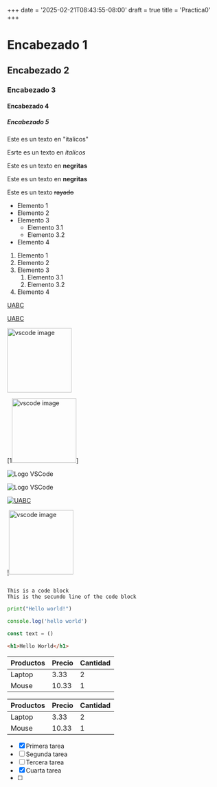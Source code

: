 +++
date = '2025-02-21T08:43:55-08:00'
draft = true
title = 'Practica0'
+++

<!-- esto es un comentario-->

# Encabezado 1
## Encabezado 2
### Encabezado 3
#### Encabezado 4
##### Encabezado 5

<!-- Italicas -->
Este es un texto en "italicos"

Esrte es un texto en _italicos_

<!-- Negritas -->
Este es un texto en **negritas**

Este es un texto en __negritas__

<!-- Rayado -->
Este es un texto ~~rayado~~

<!-- UL -->
 * Elemento 1
 * Elemento 2
 * Elemento 3
   * Elemento 3.1
   * Elemento 3.2
 * Elemento 4

<!-- OL -->
1. Elemento 1
2. Elemento 2
3. Elemento 3
   1. Elemento 3.1
   2. Elemento 3.2
4. Elemento 4

<!-- Enlaces -->

[UABC](www.uabc.mx)

[UABC](ww.uabc.mx "Titulo personalizado")

<!-- Imagenes -->
<img src ="./vscode.png" alt = "vscode image" width="150" height="auto">

[1<img src ="./uabc.png" alt = "vscode image" width="150" height="auto">]

![Logo VSCode](https://upload.wikimedia.org/wikipedia/commons/thumb/9/9a/Visual_Studio_Code_1.35_icon.svg/1024px-Visual_Studio_Code_1.35_icon.svg.png)

![Logo VSCode](./vscode.png "Tootip de la imagen")

[![UABC](./uabc.png "Paginas no se que")](ww.uabc.mx)

[!<img src ="./vscode.png" alt = "vscode image" width="150" height="auto">](www.vscode.com)

[![]()]()

<!-- Bloques de codigo -->
```
This is a code block
This is the secundo line of the code block
```

```python
print("Hello world!")
```

```Javascript
console.log('hello world')

const text = ()
```

```html
<h1>Hello World</h1>
```

<!-- Tablas -->
| Productos | Precio | Cantidad |
| --- | --- | --- |
| Laptop | 3.33 | 2 |
| Mouse | 10.33 | 1 |

| Productos | Precio | Cantidad |
| --------- | ------ | --------- |
| Laptop |     3.33  | 2 |
| Mouse | 10.33 | 1 |

<!-- Tareas -->
* [x] Primera tarea
* [ ] Segunda tarea
* [ ] Tercera tarea
* [x] Cuarta tarea
* [ ] 